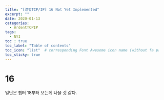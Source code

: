 ```yaml
---
title: "[열혈TCP/IP] 16 Not Yet Implemented"
excerpt: ""
date: 2020-01-13
categories:
  - ArdentTCPIP
tags:
  - NYI
toc : true
toc_label: "Table of contents"
toc_icon: "list"  # corresponding Font Awesome icon name (without fa prefix)
toc_sticky: true
---
```

# 16

일단은 챕터 18부터 보는게 나을 것 같다.